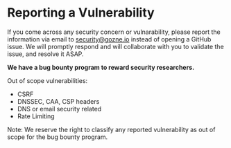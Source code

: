 # Reporting a Vulnerability

If you come across any security concern or vulnarability, please report the information via email to security@gozne.io instead of opening a GitHub issue. We will promptly respond and will collaborate with you to validate the issue, and resolve it ASAP.

**We have a bug bounty program to reward security researchers.**

Out of scope vulnerabilities:

- CSRF
- DNSSEC, CAA, CSP headers
- DNS or email security related
- Rate Limiting

Note: We reserve the right to classify any reported vulnerability as out of scope for the bug bounty program.
